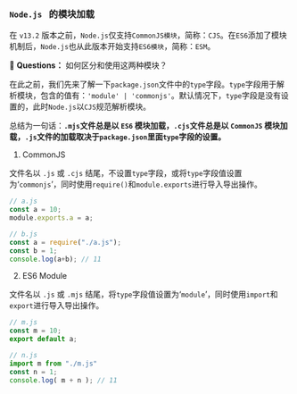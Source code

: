 
### `Node.js ` 的模块加载

在 `v13.2` 版本之前，`Node.js`仅支持`CommonJS模块`，简称：`CJS`。在`ES6`添加了模块机制后，`Node.js`也从此版本开始支持`ES6模块`，简称：`ESM`。

🤔 **Questions：** 如何区分和使用这两种模块？

在此之前，我们先来了解一下`package.json`文件中的`type`字段。`type`字段用于解析模块，包含的值有：`'module' | 'commonjs'`。默认情况下，`type`字段是没有设置的，此时`Node.js`以`CJS`规范解析模块。

总结为一句话：**`.mjs`文件总是以 `ES6` 模块加载，`.cjs`文件总是以 `CommonJS` 模块加载，`.js`文件的加载取决于`package.json`里面`type`字段的设置。**

1. CommonJS

文件名以 `.js` 或 `.cjs` 结尾，不设置`type`字段，或将`type`字段值设置为‘`commonjs`’，同时使用`require()`和`module.exports`进行导入导出操作。  

```js
// a.js
const a = 10;
module.exports.a = a;

// b.js
const a = require("./a.js");
const b = 1;
console.log(a+b); // 11
```


2. ES6 Module

文件名以 `.js` 或 `.mjs` 结尾，将`type`字段值设置为‘`module`’，同时使用`import`和`export`进行导入导出操作。 

```js
// m.js
const m = 10;
export default a;

// n.js
import m from "./m.js"
const n = 1;
console.log( m + n ); // 11
```
